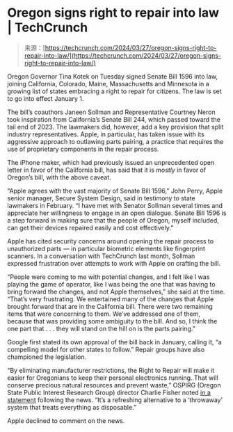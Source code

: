 <!--yml
category: 未分类
date: 2024-05-29 12:42:31
-->

# Oregon signs right to repair into law | TechCrunch

> 来源：[https://techcrunch.com/2024/03/27/oregon-signs-right-to-repair-into-law/](https://techcrunch.com/2024/03/27/oregon-signs-right-to-repair-into-law/)

Oregon Governor Tina Kotek on Tuesday signed Senate Bill 1596 into law, joining California, Colorado, Maine, Massachusetts and Minnesota in a growing list of states embracing a right to repair for citizens. The law is set to go into effect January 1.

The bill’s coauthors Janeen Sollman and Representative Courtney Neron took inspiration from California’s Senate Bill 244, which passed toward the tail end of 2023\. The lawmakers did, however, add a key provision that split industry representatives. Apple, in particular, has taken issue with its aggressive approach to outlawing parts pairing, a practice that requires the use of proprietary components in the repair process.

The iPhone maker, which had previously issued an unprecedented open letter in favor of the California bill, has said that it is *mostly* in favor of Oregon’s bill, with the above caveat.

“Apple agrees with the vast majority of Senate Bill 1596,” John Perry, Apple senior manager, Secure System Design, said in testimony to state lawmakers in February. “I have met with Senator Sollman several times and appreciate her willingness to engage in an open dialogue. Senate Bill 1596 is a step forward in making sure that the people of Oregon, myself included, can get their devices repaired easily and cost effectively.”

Apple has cited security concerns around opening the repair process to unauthorized parts — in particular biometric elements like fingerprint scanners. In a conversation with TechCrunch last month, Sollman expressed frustration over attempts to work with Apple on crafting the bill.

“People were coming to me with potential changes, and I felt like I was playing the game of operator, like I was being the one that was having to bring forward the changes, and not Apple themselves,” she said at the time. “That’s very frustrating. We entertained many of the changes that Apple brought forward that are in the California bill. There were two remaining items that were concerning to them. We’ve addressed one of them, because that was providing some ambiguity to the bill. And so, I think the one part that . . . they will stand on the hill on is the parts pairing.”

Google first stated its own approval of the bill back in January, calling it, “a compelling model for other states to follow.” Repair groups have also championed the legislation.

“By eliminating manufacturer restrictions, the Right to Repair will make it easier for Oregonians to keep their personal electronics running. That will conserve precious natural resources and prevent waste,” OSPIRG (Oregon State Public Interest Research Group) director Charlie Fisher noted [in a statement](https://pirg.org/updates/governor-kotek-signs-the-right-to-repair-act-into-law/) following the news. “It’s a refreshing alternative to a ‘throwaway’ system that treats everything as disposable.”

Apple declined to comment on the news.